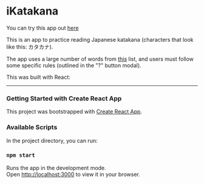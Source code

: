 # iKatakana

You can try this app out [here](https://hereismy.website/ikatakana)

This is an app to practice reading Japanese katakana (characters that look like this: カタカナ).

The app uses a large number of words from [this](https://en.wikipedia.org/wiki/List_of_gairaigo_and_wasei-eigo_terms) list, and users must follow some specific rules (outlined in the "?" button modal).

This was built with React:

---

### Getting Started with Create React App

This project was bootstrapped with [Create React App](https://github.com/facebook/create-react-app).

### Available Scripts

In the project directory, you can run:

### `npm start`

Runs the app in the development mode.\
Open [http://localhost:3000](http://localhost:3000) to view it in your browser.
